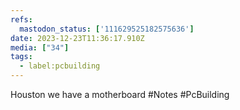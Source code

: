 ```yaml
---
refs:
  mastodon_status: ['111629525182575636']
date: 2023-12-23T11:36:17.910Z
media: ["34"]
tags:
  - label:pcbuilding
---
```


Houston we have a motherboard 
#Notes #PcBuilding
